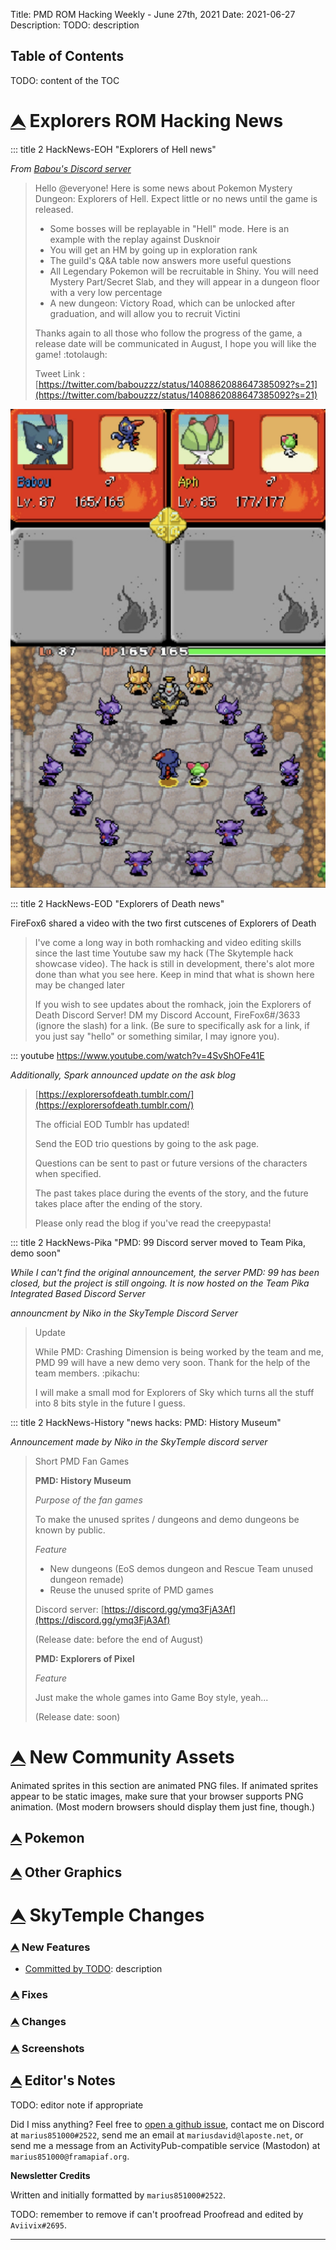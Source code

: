 Title: PMD ROM Hacking Weekly - June 27th, 2021
Date: 2021-06-27
Description: TODO: description

<style>
details summary > * { 
  display: inline;
}
</style>

<h2 id="ToC">Table of Contents</h2>

TODO: content of the TOC

<h1 id="HackNews"><a href="#ToC">⮝</a>  Explorers ROM Hacking News</h1>

::: title 2 HackNews-EOH "Explorers of Hell news"

*From [Babou's Discord server](https://discord.gg/6QbPHYZDtg)*

> Hello @everyone! Here is some news about Pokemon Mystery Dungeon: Explorers of Hell. Expect little or no news until the game is released.
> 
> - Some bosses will be replayable in "Hell" mode. Here is an example with the replay against Dusknoir
> - You will get an HM by going up in exploration rank
> - The guild's Q&A table now answers more useful questions
> - All Legendary Pokemon will be recruitable in Shiny. You will need Mystery Part/Secret Slab, and they will appear in a dungeon floor with a very low percentage
> - A new dungeon: Victory Road, which can be unlocked after graduation, and will allow you to recruit Victini 
> 
> Thanks again to all those who follow the progress of the game, a release date will be communicated in August, I hope you will like the game! :totolaugh:
> 
> Tweet Link : [https://twitter.com/babouzzz/status/1408862088647385092?s=21](https://twitter.com/babouzzz/status/1408862088647385092?s=21)

![](./images/18-eoh.png)

::: title 2 HackNews-EOD "Explorers of Death news"

FireFox6 shared a video with the two first cutscenes of Explorers of Death

> I've come a long way in both romhacking and video editing skills since the last time Youtube saw my hack (The Skytemple hack showcase video). The hack is still in development, there's alot more done than what you see here.
> Keep in mind that what is shown here may be changed later
> 
> If you wish to see updates about the romhack, join the Explorers of Death Discord Server! DM my Discord Account, FireFox6#/3633 (ignore the slash) for a link. (Be sure to specifically ask for a link, if you just say "hello" or something similar, I may ignore you).

::: youtube https://www.youtube.com/watch?v=4SvShOFe41E

*Additionally, Spark announced update on the ask blog*

> [https://explorersofdeath.tumblr.com/](https://explorersofdeath.tumblr.com/)
>
> The official EOD Tumblr has updated! 
>
> Send the EOD trio questions by going to the ask page. 
>
> Questions can be sent to past or future versions of the characters when specified.
> 
> The past takes place during the events of the story, and the future takes place after the ending of the story.
> 
> Please only read the blog if you've read the creepypasta!

::: title 2 HackNews-Pika "PMD: 99 Discord server moved to Team Pika, demo soon"

*While I can't find the original announcement, the server PMD: 99 has been closed, but the project is still ongoing. It is now hosted on the Team Pika Integrated Based Discord Server*

*announcment by Niko in the SkyTemple Discord Server*

> Update
> 
> While PMD: Crashing Dimension is being worked by the team and me, PMD 99 will have a new demo very soon. Thank for the help of the team members. :pikachu: 
> 
> I will make a small mod for Explorers of Sky which turns all the stuff into 8 bits style in the future I guess.

::: title 2 HackNews-History "news hacks: PMD: History Museum"

*Announcement made by Niko in the SkyTemple discord server*

> Short PMD Fan Games
> 
> **PMD: History Museum**
>
> *Purpose of the fan games*
>
> To make the unused sprites / dungeons and demo dungeons be known by public.
> 
> *Feature*
> 
> - New dungeons (EoS demos dungeon and Rescue Team unused dungeon remade)
> - Reuse the unused sprite of PMD games
> 
> Discord server: [https://discord.gg/ymq3FjA3Af](https://discord.gg/ymq3FjA3Af)
> 
> (Release date: before the end of August)
> 
> **PMD: Explorers of Pixel**
> 
> *Feature*
> 
> Just make the whole games into Game Boy style, yeah...
> 
> (Release date: soon)

<h1 id="NewAssets"><a href="#ToC">⮝</a>  New Community Assets</h1>

Animated sprites in this section are animated PNG files. If animated sprites appear to be static images, make sure that your browser supports PNG animation. (Most modern browsers should display them just fine, though.)

<h2 id="NewAssets-Pokemon"><a href="#ToC">⮝</a>  Pokemon</h2>

<h2 id="NewAssets-Graphics"><a href="#ToC">⮝</a>  Other Graphics</h2>

<h1 id="SkyTemple"><a href="#ToC">⮝</a>  SkyTemple Changes</h1>

<h3 id="SkyTemple-NewFeatures"><a href="#ToC">⮝</a>  New Features</h3>

- [Committed by TODO](...): description

<h3 id="SkyTemple-Fixes"><a href="#ToC">⮝</a>  Fixes</h3>

<h3 id="SkyTemple-Changes"><a href="#ToC">⮝</a>  Changes</h3>


<h3 id="SkyTemple-Screenshots"><a href="#ToC">⮝</a>  Screenshots</h3>

<h2 id="EditorNotes"><a href="#ToC">⮝</a>  Editor's Notes</h2>

TODO: editor note if appropriate

Did I miss anything? Feel free to [open a github issue](https://github.com/marius851000/pmd_hack_weekly/issues), contact me on Discord at ``marius851000#2522``, send me an email at ``mariusdavid@laposte.net``, or send me a message from an ActivityPub-compatible service (Mastodon) at ``marius851000@framapiaf.org``.

**Newsletter Credits**

Written and initially formatted by ``marius851000#2522``.

TODO: remember to remove if can't proofread
Proofread and edited by ``Aviivix#2695``.

---
